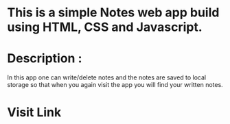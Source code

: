 # This is a simple Notes web app build using HTML, CSS and Javascript.
# Description : 
In this app one can write/delete notes and the notes are saved to local storage so that when you again visit the app you will find your written notes.
# Visit Link

